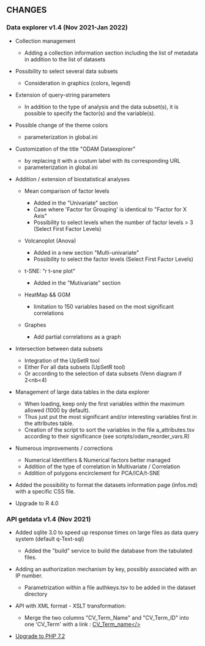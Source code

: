 ## CHANGES

### Data explorer v1.4 (Nov 2021-Jan 2022)

* Collection management
    * Adding a collection information section including the list of metadata in addition to the list of datasets

* Possibility to select several data subsets
    * Consideration in graphics (colors, legend)

* Extension of query-string parameters
    * In addition to the type of analysis and the data subset(s), it is possible to specify the factor(s) and the variable(s).

* Possible change of the theme colors
    * parameterization in global.ini

* Customization of the title "ODAM Dataexplorer"
    * by replacing it with a custum label with its corresponding URL 
    * parameterization in global.ini

* Addition / extension of biostatistical analyses
    * Mean comparison of factor levels
        * Added in the "Univariate" section 
        * Case where 'Factor for Grouping' is identical to "Factor for X Axis"
        * Possibility to select levels when the number of factor levels > 3 (Select First Factor Levels)
   
    * Volcanoplot (Anova)
        * Added in a new section "Multi-univariate"
        * Possibility to select the factor levels (Select First Factor Levels)
   
    * t-SNE: "r t-sne plot"
        * Added in the "Mutivariate" section

    * HeatMap && GGM
       * limitation to 150 variables based on the most significant correlations 

    * Graphes
       * Add partial correlations as a graph

* Intersection between data subsets
    * Integration of the UpSetR tool
    * Either For all data subsets (UpSetR tool)
    *  Or  according to the selection of data subsets  (Venn diagram if 2<nb<4)

* Management of large data tables in the data explorer
    * When loading, keep only the first variables within the maximum allowed (1000 by default).
    * Thus just put the most significant and/or interesting variables first in the attributes table.
    * Creation of the script to sort the variables in the file a_attributes.tsv according to their significance (see scripts/odam_reorder_vars.R)

* Numerous improvements / corrections
    * Numerical Identifiers & Numerical  factors better managed
    * Addition of the type of correlation in Multivariate / Correlation
    * Addition of polygons encirclement for PCA/ICA/t-SNE

* Added the possibility to format the datasets information page (infos.md) with a specific CSS file.

* Upgrade to R 4.0

### API getdata v1.4 (Nov 2021)

* Added sqlite 3.0 to speed up response times on large files as data query system (default q-Text-sql)
    * Added the "build" service to build the database from the tabulated files.

* Adding an authorization mechanism by key, possibly associated with an IP number.
    * Parametrization within a file authkeys.tsv to be added in the dataset directory

* API with XML format - XSLT transformation: 
    * Merge the two columns "CV_Term_Name" and "CV_Term_ID" into one 'CV_Term' with a link : <a href="CV_Term_ID">CV_Term_name</>

* Upgrade to PHP 7.2

